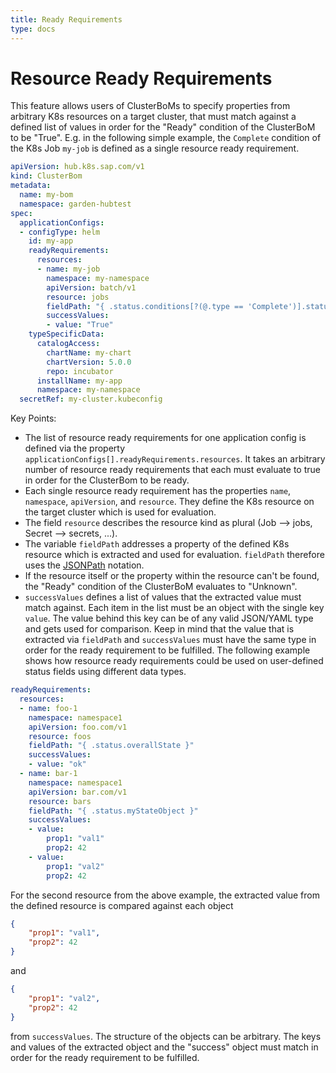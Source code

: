 ```yaml
---
title: Ready Requirements
type: docs
---
```


# Resource Ready Requirements

This feature allows users of ClusterBoMs to specify properties from arbitrary K8s resources on a target cluster, that must match against a defined list of values in order for the "Ready" condition of the ClusterBoM to be "True". E.g. in the following simple example, the `Complete` condition of the K8s Job `my-job` is defined as a single resource ready requirement.

```yaml
apiVersion: hub.k8s.sap.com/v1
kind: ClusterBom
metadata:
  name: my-bom
  namespace: garden-hubtest
spec:
  applicationConfigs:
  - configType: helm
    id: my-app
    readyRequirements:
      resources:
      - name: my-job
        namespace: my-namespace
        apiVersion: batch/v1
        resource: jobs
        fieldPath: "{ .status.conditions[?(@.type == 'Complete')].status }"
        successValues:
        - value: "True"
    typeSpecificData:
      catalogAccess:
        chartName: my-chart
        chartVersion: 5.0.0
        repo: incubator
      installName: my-app
      namespace: my-namespace
  secretRef: my-cluster.kubeconfig
```

Key Points:

- The list of resource ready requirements for one application config is defined via the property `applicationConfigs[].readyRequirements.resources`. It takes an arbitrary number of resource ready requirements that each must evaluate to true in order for the ClusterBom to be ready.
- Each single resource ready requirement has the properties `name`, `namespace`, `apiVersion`, and `resource`. They define the K8s resource on the target cluster which is used for evaluation.
- The field `resource` describes the resource kind as plural (Job --> jobs, Secret --> secrets, ...).
- The variable `fieldPath` addresses a property of the defined K8s resource which is extracted and used for evaluation. `fieldPath` therefore uses the [JSONPath](https://goessner.net/articles/JsonPath/) notation.
- If the resource itself or the property within the resource can't be found, the "Ready" condition of the ClusterBoM evaluates to "Unknown".
- `successValues` defines a list of values that the extracted value must match against. Each item in the list must be an object with the single key `value`. The value behind this key can be of any valid JSON/YAML type and gets used for comparison. Keep in mind that the value that is extracted via `fieldPath` and `successValues` must have the same type in order for the ready requirement to be fulfilled. The following example shows how resource ready requirements could be used on user-defined status fields using different data types.

```yaml
readyRequirements:
  resources:
  - name: foo-1
    namespace: namespace1
    apiVersion: foo.com/v1
    resource: foos
    fieldPath: "{ .status.overallState }"
    successValues:
    - value: "ok"
  - name: bar-1
    namespace: namespace1
    apiVersion: bar.com/v1
    resource: bars
    fieldPath: "{ .status.myStateObject }"
    successValues:
    - value:
        prop1: "val1"
        prop2: 42
    - value:
        prop1: "val2"
        prop2: 42
```

For the second resource from the above example, the extracted value from the defined resource is compared against each object

```json
{
    "prop1": "val1", 
    "prop2": 42
}
```

and 

```json
{
    "prop1": "val2",
    "prop2": 42
}
```

from `successValues`. The structure of the objects can be arbitrary. The keys and values of the extracted object and the "success" object must match in order for the ready requirement to be fulfilled.